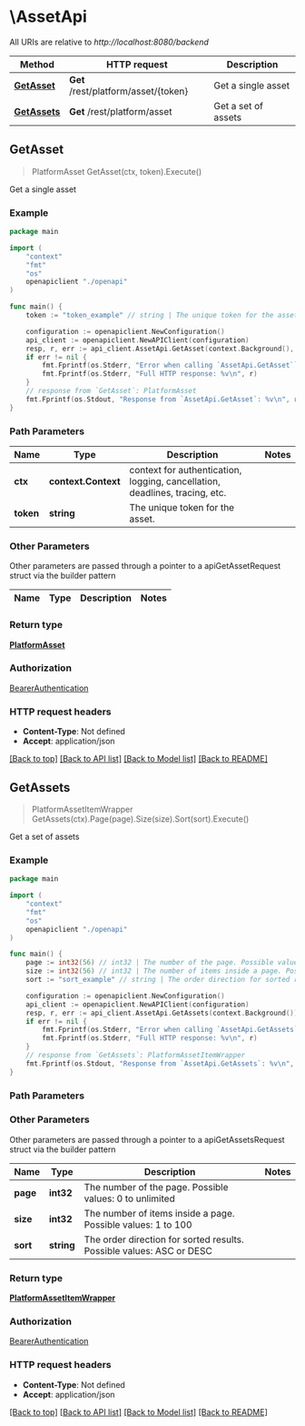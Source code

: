 # \AssetApi

All URIs are relative to *http://localhost:8080/backend*

Method | HTTP request | Description
------------- | ------------- | -------------
[**GetAsset**](AssetApi.md#GetAsset) | **Get** /rest/platform/asset/{token} | Get a single asset
[**GetAssets**](AssetApi.md#GetAssets) | **Get** /rest/platform/asset | Get a set of assets



## GetAsset

> PlatformAsset GetAsset(ctx, token).Execute()

Get a single asset



### Example

```go
package main

import (
    "context"
    "fmt"
    "os"
    openapiclient "./openapi"
)

func main() {
    token := "token_example" // string | The unique token for the asset.

    configuration := openapiclient.NewConfiguration()
    api_client := openapiclient.NewAPIClient(configuration)
    resp, r, err := api_client.AssetApi.GetAsset(context.Background(), token).Execute()
    if err != nil {
        fmt.Fprintf(os.Stderr, "Error when calling `AssetApi.GetAsset``: %v\n", err)
        fmt.Fprintf(os.Stderr, "Full HTTP response: %v\n", r)
    }
    // response from `GetAsset`: PlatformAsset
    fmt.Fprintf(os.Stdout, "Response from `AssetApi.GetAsset`: %v\n", resp)
}
```

### Path Parameters


Name | Type | Description  | Notes
------------- | ------------- | ------------- | -------------
**ctx** | **context.Context** | context for authentication, logging, cancellation, deadlines, tracing, etc.
**token** | **string** | The unique token for the asset. | 

### Other Parameters

Other parameters are passed through a pointer to a apiGetAssetRequest struct via the builder pattern


Name | Type | Description  | Notes
------------- | ------------- | ------------- | -------------


### Return type

[**PlatformAsset**](PlatformAsset.md)

### Authorization

[BearerAuthentication](../README.md#BearerAuthentication)

### HTTP request headers

- **Content-Type**: Not defined
- **Accept**: application/json

[[Back to top]](#) [[Back to API list]](../README.md#documentation-for-api-endpoints)
[[Back to Model list]](../README.md#documentation-for-models)
[[Back to README]](../README.md)


## GetAssets

> PlatformAssetItemWrapper GetAssets(ctx).Page(page).Size(size).Sort(sort).Execute()

Get a set of assets



### Example

```go
package main

import (
    "context"
    "fmt"
    "os"
    openapiclient "./openapi"
)

func main() {
    page := int32(56) // int32 | The number of the page. Possible values: 0 to unlimited (optional)
    size := int32(56) // int32 | The number of items inside a page. Possible values: 1 to 100 (optional)
    sort := "sort_example" // string | The order direction for sorted results. Possible values: ASC or DESC (optional)

    configuration := openapiclient.NewConfiguration()
    api_client := openapiclient.NewAPIClient(configuration)
    resp, r, err := api_client.AssetApi.GetAssets(context.Background()).Page(page).Size(size).Sort(sort).Execute()
    if err != nil {
        fmt.Fprintf(os.Stderr, "Error when calling `AssetApi.GetAssets``: %v\n", err)
        fmt.Fprintf(os.Stderr, "Full HTTP response: %v\n", r)
    }
    // response from `GetAssets`: PlatformAssetItemWrapper
    fmt.Fprintf(os.Stdout, "Response from `AssetApi.GetAssets`: %v\n", resp)
}
```

### Path Parameters



### Other Parameters

Other parameters are passed through a pointer to a apiGetAssetsRequest struct via the builder pattern


Name | Type | Description  | Notes
------------- | ------------- | ------------- | -------------
 **page** | **int32** | The number of the page. Possible values: 0 to unlimited | 
 **size** | **int32** | The number of items inside a page. Possible values: 1 to 100 | 
 **sort** | **string** | The order direction for sorted results. Possible values: ASC or DESC | 

### Return type

[**PlatformAssetItemWrapper**](PlatformAssetItemWrapper.md)

### Authorization

[BearerAuthentication](../README.md#BearerAuthentication)

### HTTP request headers

- **Content-Type**: Not defined
- **Accept**: application/json

[[Back to top]](#) [[Back to API list]](../README.md#documentation-for-api-endpoints)
[[Back to Model list]](../README.md#documentation-for-models)
[[Back to README]](../README.md)

